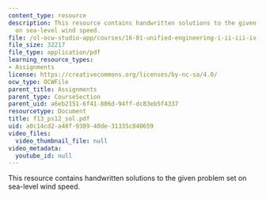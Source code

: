 ```yaml
---
content_type: resource
description: This resource contains handwritten solutions to the given problem set
  on sea-level wind speed.
file: /ol-ocw-studio-app/courses/16-01-unified-engineering-i-ii-iii-iv-fall-2005-spring-2006/a0c14cd2a48f938940de31335c840659_f13_ps12_sol.pdf
file_size: 32217
file_type: application/pdf
learning_resource_types:
- Assignments
license: https://creativecommons.org/licenses/by-nc-sa/4.0/
ocw_type: OCWFile
parent_title: Assignments
parent_type: CourseSection
parent_uid: a6eb2151-6f41-806d-94ff-dc83eb5f4337
resourcetype: Document
title: f13_ps12_sol.pdf
uid: a0c14cd2-a48f-9389-40de-31335c840659
video_files:
  video_thumbnail_file: null
video_metadata:
  youtube_id: null
---
```

This resource contains handwritten solutions to the given problem set on sea-level wind speed.